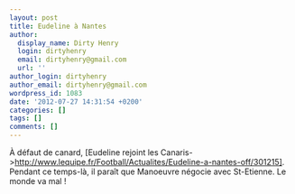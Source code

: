 ```yaml
---
layout: post
title: Eudeline à Nantes
author:
  display_name: Dirty Henry
  login: dirtyhenry
  email: dirtyhenry@gmail.com
  url: ''
author_login: dirtyhenry
author_email: dirtyhenry@gmail.com
wordpress_id: 1083
date: '2012-07-27 14:31:54 +0200'
categories: []
tags: []
comments: []
---
```

À défaut de canard, [Eudeline rejoint les Canaris->http://www.lequipe.fr/Football/Actualites/Eudeline-a-nantes-off/301215]. Pendant ce temps-là, il paraît que Manoeuvre négocie avec St-Etienne. Le monde va mal !
